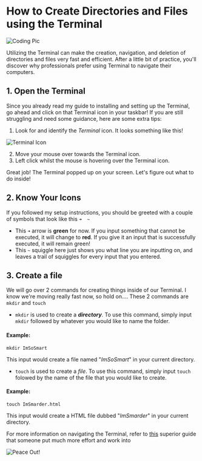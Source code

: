 # How to Create Directories and Files using the Terminal

![Coding Pic](https://images.unsplash.com/photo-1648393847044-0f31992a9ea2?w=500&auto=format&fit=crop&q=60&ixlib=rb-4.0.3&ixid=M3wxMjA3fDB8MHxzZWFyY2h8OHx8dGhlJTIwdGVybWluYWwlMjBjb2Rpbmd8ZW58MHx8MHx8fDA%3D)

Utilizing the Terminal can make the creation, navigation, and deletion of directories and files very fast and efficient. After a little bit of practice, you'll discover why professionals prefer using Terminal to navigate their computers.

## 1. Open the Terminal

Since you already read my guide to installing and setting up the Terminal, go ahead and click on that Terminal icon in your taskbar! If you are still struggling and need some guidance, here are some extra tips:

1. Look for and identify the _Terminal_ icon. It looks something like this! 

![Terminal Icon](https://www.tenforums.com/attachments/tutorials/379948d1669495311-add-remove-open-windows-terminal-administrator-context-menu-windows_terminal.png)

2. Move your mouse over towards the Terminal icon.
3. Left click whilst the mouse is hovering over the Terminal icon.

Great job! The Terminal popped up on your screen. Let's figure out what to do inside!
 

## 2. Know Your Icons

If you followed my setup instructions, you should be greeted with a couple of symbols that look like this `➜  ~`

* This `➜` arrow is __green__ for now. If you input something that cannot be executed, it will change to __red__. If you give it an input that is successfully executed, it will remain green!
* This `~` squiggle here just shows you what line you are inputting on, and leaves a trail of squiggles for every input that you entered.

## 3. Create a file

We will go over 2 commands for creating things inside of our Terminal. I know we're moving really fast now, so hold on....  These 2 commands are `mkdir` and `touch` 

* `mkdir` is used to create a ___directory___. To use this command, simply input `mkdir` followed by whatever you would like to name the folder.

#### Example: 
```
mkdir ImSoSmart
``` 
This input would create a file named "_ImSoSmart_" in your current directory.

* `touch` is used to create a _file_. To use this command, simply input `touch` folowed by the name of the file that you would like to create.

#### Example: 
```
touch ImSmarder.html
``` 
This input would create a HTML file dubbed "_ImSmarder_" in your current directory.

For more information on navigating the Terminal, refer to [this](https://builtin.com/software-engineering-perspectives/terminal-commands) superior guide that someone put much more effort and work into

![Peace Out!](https://ih1.redbubble.net/image.789016580.4055/flat,750x,075,f-pad,750x1000,f8f8f8.jpg)